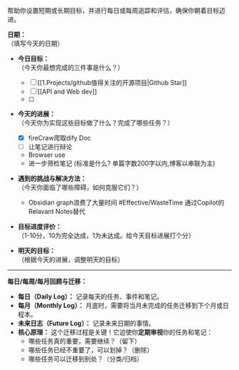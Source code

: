 帮助你设置短期或长期目标，并进行每日或每周追踪和评估，确保你朝着目标迈进。

**日期：**  
（填写今天的日期）
- **今日目标：**  
    （今天你最想完成的三件事是什么？）
    - [ ]  [[1.Projects/github值得关注的开源项目|Github Star]]
    - [ ] [[API and Web dev]]
    - [ ] 
 
- **今天的进展：**  
    （今天你为实现这些目标做了什么？完成了哪些任务？）
     - [x] fireCraw爬取dify Doc
     - [ ] 让笔记进行辩论
     - Browser use
     - 进一步筛检笔记 (标准是什么? 单篇字数200字以内,博客以串联为主)
 
- **遇到的挑战与解决方法：**  
    （今天你面临了哪些障碍，如何克服它们？）
    - Obsidian graph浪费了大量时间 #Effective/WasteTime 通过Copilot的Relavant Notes替代
- **目标进度评价：**  
    （1-10分，10为完全达成，1为未达成。给今天目标进展打个分）
    
- **明天的目标：**  
    （根据今天的进展，调整明天的目标）

---
**每日/每周/每月回顾与迁移：**

- **每日（Daily Log）：** 记录每天的任务、事件和笔记。
- **每月（Monthly Log）：** 月底时，需要将当月未完成的任务迁移到下个月或日程本。
- **未来日志（Future Log）：** 记录未来日期的事情。
- **核心原理：** 这个迁移过程是关键！它迫使你**定期审视**你的任务和笔记：
    - 哪些任务真的重要，需要继续？（留下）
    - 哪些任务已经不重要了，可以划掉？（删除）
    - 哪些任务可以迁移到别处？（分类/归档）